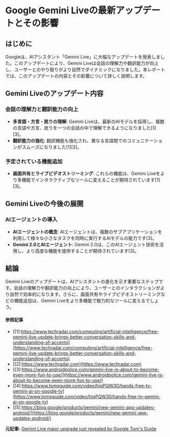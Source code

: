 # Google Gemini Liveの最新アップデートとその影響

## はじめに

Googleは、AIアシスタント「Gemini Live」に大幅なアップデートを発表しました。このアップデートにより、Gemini Liveは会話の理解力や翻訳能力が向上し、ユーザーとのやり取りがより自然でダイナミックになりました。本レポートでは、このアップデートの内容とその影響について詳しく説明します。

## Gemini Liveのアップデート内容

### 会話の理解力と翻訳能力の向上

- **多言語・方言・訛りの理解**: Gemini Liveは、最新のAIモデルを採用し、複数の言語や方言、訛りを一つの会話の中で理解できるようになりました[1][3]。
- **翻訳能力の強化**: 翻訳機能も強化され、異なる言語間でのコミュニケーションがスムーズになりました[1][3]。

### 予定されている機能追加

- **画面共有とライブビデオストリーミング**: これらの機能は、Gemini Liveをより多機能でインタラクティブなツールに変えることが期待されています[1][3]。

## Gemini Liveの今後の展開

### AIエージェントの導入

- **AIエージェントの概念**: AIエージェントは、複数のサブアプリケーションを利用して様々な小さなタスクを同時に実行するAIモデルの能力です[3]。
- **Gemini 2.0とAIエージェント**: Gemini 2.0は、このAIエージェント技術を活用し、より高度な機能を提供することが期待されています[3]。

## 結論

Gemini Liveのアップデートは、AIアシスタントの進化を示す重要なステップです。会話の理解力や翻訳能力の向上により、ユーザーとのインタラクションがより自然で効率的になります。さらに、画面共有やライブビデオストリーミングなどの機能追加は、Gemini Liveをより多機能で魅力的なツールに変えるでしょう。

#### 参照記事
- [[1]:https://www.techradar.com/computing/artificial-intelligence/free-gemini-live-update-brings-better-conversation-skills-and-understanding-of-accents](https://www.techradar.com/computing/artificial-intelligence/free-gemini-live-update-brings-better-conversation-skills-and-understanding-of-accents)
- [[2]:https://www.techradar.com](https://www.techradar.com)
- [[3]:https://www.androidpolice.com/gemini-live-is-about-to-become-even-more-fun-to-use/](https://www.androidpolice.com/gemini-live-is-about-to-become-even-more-fun-to-use/)
- [[4]:https://www.tomsguide.com/video/hiqPQW30/hands-free-tv-gemini-ai-on-google-tv](https://www.tomsguide.com/video/hiqPQW30/hands-free-tv-gemini-ai-on-google-tv)
- [[5]:https://blog.google/products/gemini/new-gemini-app-updates-android/](https://blog.google/products/gemini/new-gemini-app-updates-android/)


**元記事:** [Gemini Live major upgrade just revealed by Google Tom's Guide](https://www.tomsguide.com/ai/google-gemini/googles-gemini-ai-is-about-to-get-even-better-at-listening-to-you-heres-how)